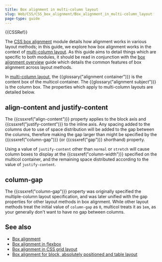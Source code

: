 ```yaml
---
title: Box alignment in multi-column layout
slug: Web/CSS/CSS_box_alignment/Box_alignment_in_multi-column_layout
page-type: guide
---
```


{{CSSRef}}

The [CSS box alignment](/en-US/docs/Web/CSS/CSS_box_alignment) module details how alignment works in various layout methods; in this guide, we explore how box alignment works in the context of [multi-column layout](/en-US/docs/Web/CSS/CSS_multicol_layout). As this guide aims to detail things which are specific to both modules, it should be read in conjunction with the [box alignment overview](/en-US/docs/Web/CSS/CSS_box_alignment/box_alignment) guide which details the common features of box alignment across layout methods.

In [multi-column layout](/en-US/docs/Web/CSS/CSS_multicol_layout/Basic_concepts), the {{glossary("alignment container")}} is the content box of the multicol container. The {{glossary("alignment subject")}} is the column box. The properties which apply to multi-column layouts are detailed below.

## align-content and justify-content

The {{cssxref("align-content")}} property applies to the block axis and {{cssxref("justify-content")}} to the inline axis. Any spacing added to the columns due to use of space distribution will be added to the gap between the columns, therefore making the gap larger than might be specified by the {{cssxref("column-gap")}} (or {{cssxref("gap")}} shorthand) property.

Using a value of `justify-content` other than `normal` or `stretch` will cause column boxes to display at the {{cssxref("column-width")}} specified on the multicol container, and the remaining space distributed according to the value of `justify-content`.

## column-gap

The {{cssxref("column-gap")}} property was originally specified the multiple-column layout specification, and was later unified with the gap properties for other layout methods in box alignment. While other layout methods treat the initial value of `column-gap` as `0`, multicol treats it as `1em`, as your generally don't want to have no gap between columns.

## See also

- [Box alignment](/en-US/docs/Web/CSS/CSS_box_alignment/Box_alignment)
- [Box alignment in flexbox](/en-US/docs/Web/CSS/CSS_box_alignment/Box_alignment_in_flexbox)
- [Box alignment in CSS grid layout](/en-US/docs/Web/CSS/CSS_box_alignment/Box_alignment_in_grid_layout)
- [Box alignment for block, absolutely positioned and table layout](/en-US/docs/Web/CSS/CSS_box_alignment/Box_alignment_in_block_abspos_tables)
